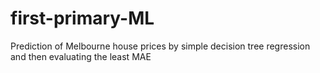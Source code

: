 # first-primary-ML
Prediction of Melbourne house prices by simple decision tree regression and then evaluating the least MAE
